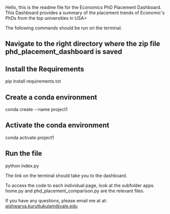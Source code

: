 Hello, this is the readme file for the Economics PhD Placement Dashboard.
This Dashboard provides a summary of the placement trends of Economic's PhDs from the top universities in USA>

The following commands should be run on the terminal.

## Navigate to the right directory where the zip file phd_placement_dashboard is saved

## Install the Requirements
pip install requirements.txt

## Create a conda environment
conda create --name project1

## Activate the conda environment
conda activate project1

## Run the file 
python index.py

The link on the terminal should take you to the dashboard. 

To access the code to each individual page, look at the subfolder apps. 
home.py and phd_placement_comparison.py are the relevant files. 

If you have any questions, please email me at at: aishwarya.kuruttukulam@yale.edu

